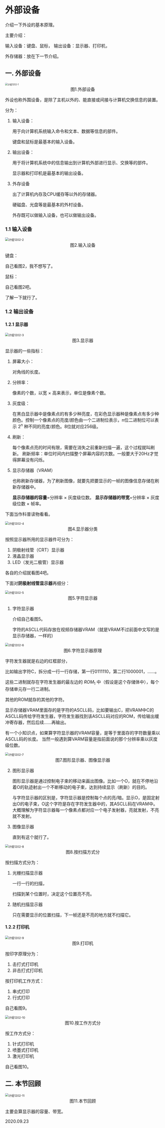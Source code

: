 # 外部设备

介绍一下外设的基本原理。

主要介绍：

输入设备：键盘、鼠标，
输出设备：显示器、打印机，

外存储器：放在下一节介绍。

## 一. 外部设备

<img src="计组1202-1.png" alt="计组1202-1" style="zoom: 50%;" />

<center>图1.外部设备</center>

外设也称外围设备，是除了主机以外的、能直接或间接与计算机交换信息的装置。

分为：

1. 输入设备：

   用于向计算机系统输入命令和文本、数据等信息的部件。

   键盘和鼠标是最基本的输入设备。

2. 输出设备：

   用于将计算机系统中的信息输出到计算机外部进行显示、交换等的部件。

   显示器和打印机是最基本的输出设备。

3. 外存设备

   出了计算机内存及CPU缓存等以外的存储器。

   硬磁盘、光盘等是最基本的外村设备。

   外存既可以做输入设备，也可以做输出设备。

### 1.1 输入设备

<img src="计组1202-2.png" alt="计组1202-2" style="zoom: 67%;" />

<center>图2.输入设备</center>

键盘：

自己看图2，我不想写了。

鼠标：

自己看图2吧。

了解一下就行了。	

### 1.2 输出设备

#### 1.2.1 显示器

<img src="计组1202-3.png" alt="计组1202-3" style="zoom: 67%;" />

<center>图3.显示器</center>

显示器的一些指标：

1. 屏幕大小：

   对角线的长度。

2. 分辨率：

   像素的个数，以宽 $\times$ 高来表示，单位是像素个数。

3. 灰度级：

   在黑白显示器中是像素点的有多少种亮度，在彩色显示器种是像素点有多少种颜色。控制一个像素点的亮度/颜色由一个二进制位表示，n位二进制位可以表示 $2^n$ 种不同的亮度/颜色。8位就对应256级。

4. 刷新：

   每个像素点亮的时间有限，需要在消失之前重新扫描一遍，这个过程就叫刷新。
   刷新频率：单位时间内扫描整个屏幕内容的次数。一般要大于20Hz才觉得屏幕没有闪烁。

5. 显示存储器（VRAM）

   也称刷新存储器，为了刷新图像，就要先把要显示的一帧的图像信息存储在刷新存储器中。

   **显示存储器的容量**=分辨率 $\times$ 灰度级位数。
   **显示存储器的带宽**=分辨率 $\times$ 灰度级位数 $\times$ 帧率。

下面当作科普读物看看。

<img src="计组1202-4.png" alt="计组1202-4" style="zoom:67%;" />

<center>图4.显示器分类</center>

按照显示器所用的显示器件可分为：

1. 阴极射线管（CRT）显示器
2. 液晶显示器
3. LED（发光二极管）显示器

各自的介绍就看图4吧。

下面对**阴极射线管显示器**再细分：

<img src="计组1202-5.png" alt="计组1202-5" style="zoom:67%;" />

<center>图5.字符显示器</center>

1. 字符显示器

   介绍自己看图5。

   字符的ASCLL代码存放在视频存储器VRAM（就是VRAM不过前面中文写的是显示存储器，一样的）

<img src="计组1202-6.png" alt="计组1202-6" style="zoom:67%;" />

<center>图6.字符显示器原理</center>

字符发生器就是右边的红框部分，

比如输出字符C，拆分成一行一行存储，第一行0111110，第二行1000001，......。

这些二进制就存在字符发生器的最左边的 $ROM_1$ 中（假设是这个存储体中），每个存储单元存一行二进制。

其他的ROM就存的其他的字符。

显示存储器VRAM里面存的是字符的ASCLL码，比如要输出C，把VRAM中C的ASCLL码传给字符发生器，字符发生器找到该ASCLL码对应的ROM，传给输出缓冲寄存器，然后后续......再输出。

有一个小知识点，如果算字符显示器的VRAM容量，是等于里面存的字符数量乘以ASCLL码的长度。
当然一般遇到算VARM容量是指前面说的那个分辨率乘以灰度级位数。

<img src="计组1202-7.png" alt="计组1202-7" style="zoom:67%;" />

<center>图7.图形显示器、图像显示器</center>

2. 图形显示器

   图形显示器是通过控制电子束的移动来画出图像。比如一个O，就在不停地沿着O的轨迹射出一个不断移动的电子束，达到持续显示（刷新）的目的。

   与字符显示器的区别是，字符显示器是控制每个点的亮/暗。显示O，是固定射出O的电子束，O这个字符是存在字符发生器中的，其ASCLL码在VRAM中。
   大概理解为字符显示器每一个像素点都对应一个电子发射器，亮就发射，不亮就不发射。

3. 图像显示器

   直到有这个就行了。

<img src="计组1202-8.png" alt="计组1202-8" style="zoom:67%;" />

<center>图8.按扫描方式分</center>

按扫描方式分为：

1. 光栅扫描显示器

   一行一行的扫描，

   扫描到某个位置时，决定这个位置亮不亮。

2. 随机扫描显示器

   只在需要显示的位置扫描，下一帧还是不亮的地方就不扫描它。

#### 1.2.2 打印机

<img src="计组1202-9.png" alt="计组1202-9" style="zoom:67%;" />

<center>图9.打印机</center>

按印字原理分为：

1. 击打式打印机
2. 非击打式打印机

按打印机工作方式：

1. 串式打印
2. 行式打印

自己看图9。

<img src="计组1202-10.png" alt="计组1202-10" style="zoom:67%;" />

<center>图10.按工作方式分</center>

按工作方式分：

1. 针式打印机
2. 喷墨式打印机
3. 激光打印机

自己看图10。

## 二. 本节回顾

<img src="计组1202-11.png" alt="计组1202-11" style="zoom:67%;" />

<center>图11.本节回顾</center>

主要会算显示器的容量、带宽。

2020.09.23

